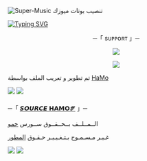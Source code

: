 ![Super-Music](https://telegra.ph/file/b3e5093cb07c6185cd3fc.jpg)
تنصيب بوتات ميوزك

[![Typing SVG](https://readme-typing-svg.herokuapp.com/?lines=WELCOME+TO+SOURCE-DARK+AN+ADVANCE+BOT)](https://github.com/FM8Y/Super-Music)

<p align="center">
    ─「 sᴜᴩᴩᴏʀᴛ 」─
</p>

</h3>
<p align="center">
<a href="https://telegram.me/VIP_D2RK"><img src="https://img.shields.io/badge/-Support%20Group-blue.svg?style=for-the-badge&logo=Telegram"></a>
</p>
<p align="center">
<a href="https://telegram.me/Y_U_U_9"><img src="https://img.shields.io/badge/-Support%20Channel-blue.svg?style=for-the-badge&logo=Telegram"></a>
</p>

تم تطوير و تعريب الملف بواسطة [HaMo](https://t.me/JB_U7)

<img src="https://user-images.githubusercontent.com/73097560/115834477-dbab4500-a447-11eb-908a-139a6edaec5c.gif"> <img src="https://user-images.githubusercontent.com/73097560/115834477-dbab4500-a447-11eb-908a-139a6edaec5c.gif">




─「 [𝙎𝙊𝙐𝙍𝘾𝙀 𝗛𝗔𝗠𝗢🝝](https://t.me/Y_U_U_9) 」─ 


  الــمــلــف بــحــقــوق ســورس [حمو](https://t.me/Y_U_U_9)

غـيـر مـسـمـوح بـتـغـيـيـر حـقـوق [المطور](https://t.me/JB_U7)


<img src="https://user-images.githubusercontent.com/73097560/115834477-dbab4500-a447-11eb-908a-139a6edaec5c.gif"> <img src="https://user-images.githubusercontent.com/73097560/115834477-dbab4500-a447-11eb-908a-139a6edaec5c.gif">

